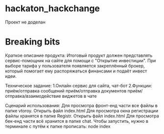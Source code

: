 # hackaton_hackchange
Проект не доделан
# Breaking bits

Краткое описание продукта:
Итоговый продукт должен представлять сервис-помощник на сайте для помощи с "Открытие инвестиции". При выборе тарифа у пользователя появляется закреплённый брокер, который помогает ему распоряжаться финансами и подаёт инвест идеи.

Техническое задание:
  1.Онлайн сервис для сайта, чат-бот
  2.Функции: приём/отправка сообщений
             приём/отправка документов
             приём/отправка/взаимодействие виджетов в чате
             
Сценарий использования:
  Для просмотра фронт-енд части все файлы в папке vtoroy. Открыть файл index.html
  Для просмотра окна регистрации файлы хранятся в папке Registr. Открыть  файл index.html
  Для просмотра бек-енд части всё хранится в папке chat. Чтобы запустить, нужно в терминале с путём к папке прописать: node index
